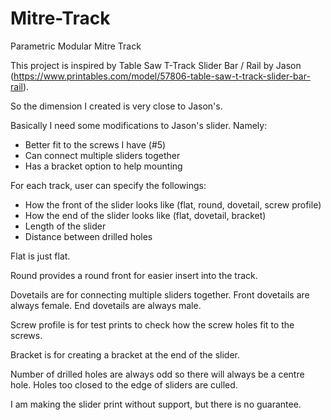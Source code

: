 # Mitre-Track
Parametric Modular Mitre Track

This project is inspired by Table Saw T-Track Slider Bar / Rail by Jason (https://www.printables.com/model/57806-table-saw-t-track-slider-bar-rail).

So the dimension I created is very close to Jason's.

Basically I need some modifications to Jason's slider. Namely:
- Better fit to the screws I have (#5)
- Can connect multiple sliders together
- Has a bracket option to help mounting

For each track, user can specify the followings:
- How the front of the slider looks like (flat, round, dovetail, screw profile)
- How the end of the slider looks like (flat, dovetail, bracket)
- Length of the slider
- Distance between drilled holes

Flat is just flat.

Round provides a round front for easier insert into the track.

Dovetails are for connecting multiple sliders together. Front dovetails are always female. End dovetails are always male.

Screw profile is for test prints to check how the screw holes fit to the screws.

Bracket is for creating a bracket at the end of the slider.

Number of drilled holes are always odd so there will always be a centre hole. Holes too closed to the edge of sliders are culled.

I am making the slider print without support, but there is no guarantee.

